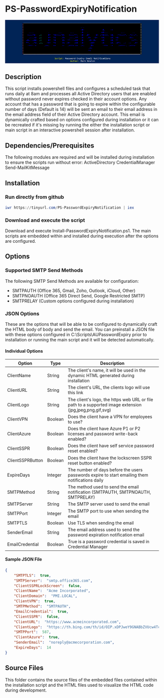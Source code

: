 # PS-PasswordExpiryNotification
![PS-PasswordExpiryNotification](https://raw.githubusercontent.com/AU-Mark/PS-PasswordExpiryNotification/refs/heads/main/Source%20Files/PS-PasswordExpiryNotification.png)

## Description
This script installs powershell files and configures a scheduled task that runs daily at 8am and processes all Active Directory users that are enabled without password never expires checked in their account options. Any account that has a password that is going to expire within the configurable number of days (Default is 14) will be sent an email to their email address in the email address field of their Active Directory account. This email is dynamically crafted based on options configured during installation or it can be recreated if it's missing by running the either the installation script or main script in an interactive powershell session after installation.

## Dependencies/Prerequisites
The following modules are required and will be installed during installation to ensure the scripts run without error:
ActiveDirectory
CredentialManager
Send-MailKitMessage

## Installation
### Run directly from github
```powershell
iwr https://tinyurl.com/PS-PasswordExpiryNotification | iex
```

### Download and execute the script
Download and execute Install-PasswordExpiryNotification.ps1. The main scripts are embedded within and installed during execution after the options are configured.

## Options
### Supported SMTP Send Methods
The following SMTP Send Methods are available for configuration:
*   SMTPAUTH (Office 365, Gmail, Zoho, Outlook, iCloud, Other)
*   SMTPNOAUTH (Office 365 Direct Send, Google Restricted SMTP)
*   SMTPRELAY (Custom options configured during installation)

### JSON Options
These are the options that will be able to be configured to dynamically craft the HTML body of body and send the email. You can preinstall a JSON file with these options configured in C:\Scripts\AUPasswordExpiry prior to installation or running the main script and it will be detected automatically.
#### Individual Options
| Option | Type | Description |
| --- | --- | --- |
| ClientName | String | The client's name, it will be used in the dynamic HTML generated during installation |
| ClientURL | String | The client's URL, the clients logo will use this link |
| ClientLogo | String | The client's logo, the https web URL or file path to a supported image extension (jpg,jpeg,png,gif,svg) |
| ClientVPN | Boolean | Does the client have a VPN for employees to use? |
| ClientAzure | Boolean | Does the client have Azure P1 or P2 licenses and password write-back enabled? |
| ClientSSPR | Boolean | Does the client have self service password reset enabled? |
| ClientSSPRButton | Boolean | Does the client have the lockscreen SSPR reset button enabled? |
| ExpireDays | Integer | The number of days before the users passwords expire to start emailing them notifications daily |
| SMTPMethod | String | The method used to send the email notification (SMTPAUTH, SMTPNOAUTH, SMTPRELAY) |
| SMTPServer | String | The SMTP server used to send the email |
| SMTPPort | Integer | The SMTP port to use when sending the email |
| SMTPTLS | Boolean | Use TLS when sending the email |
| SenderEmail | String | The email address used to send the password expiration notification email |
| EmailCredential | Boolean | True is a password credential is saved in Credential Manager |

#### Sample JSON File
```json
{
    "SMTPTLS":  true,
    "SMTPServer":  "smtp.office365.com",
    "ClientSSPRLockScreen":  false,
    "ClientName":  "Acme Incorporated",
    "ClientDomain":  "PMI.LOCAL",
    "ClientVPN":  true,
    "SMTPMethod":  "SMTPAUTH",
    "EmailCredential":  true,
    "ClientSSPR":  false,
    "ClientURL":  "https://www.acmeincorporated.com",
    "ClientLogo":  "https://th.bing.com/th/id/OIP.xDPJweY9GNABbZVUcw4TcwHaHa?rs=1\u0026pid=ImgDetMain",
    "SMTPPort":  587,
    "ClientAzure":  true,
    "SenderEmail":  "noreply@acmecorporation.com",
    "ExpireDays":  14
}
```
## Source Files
This folder contains the source files of the embedded files contained within the installation script and the HTML files used to visualize the HTML code during development.
